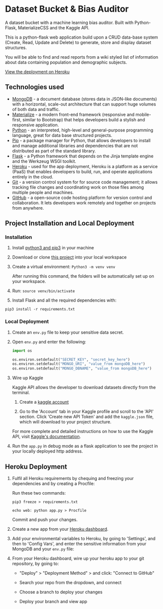 # Dataset Bucket & Bias Auditor

A dataset bucket with a machine learning bias auditor. Built with Python-Flask, MaterializeCSS and the Kaggle API.

This is a python-flask web application build upon a CRUD data-base system (Create, Read, Update and Delete) to generate, store and display dataset structures.

You will be able to find and read reports from a wiki styled list of information 
about data containing population and demographic subjects.

[View the deployment on Heroku](https://datasetbucket.herokuapp.com/)

## Technologies used

- [MongoDB](https://www.mongodb.com/) - a document database (stores data in JSON-like documents) with a horizontal, scale-out architecture that can support huge volumes of both data and traffic.
- [Materialize](https://materializecss.com/) - a modern front-end framework (responsive and mobile-first, similar to Bootstrap) that helps developers build a stylish and responsive application.
- [Python](https://www.python.org/) - an interpreted, high-level and general-purpose programming language, great for data base structured projects.
- [Pip](https://pypi.org/project/pip/) - a package manager for Python, that allows developers to install and manage additional libraries and dependencies that are not distributed as part of the standard library.
- [Flask](https://flask.palletsprojects.com/) - a Python framework that depends on the Jinja template engine and the Werkzeug WSGI toolkit.
- [Heroku](https://www.heroku.com/) - used for the app deployment, Heroku is a platform as a service (PaaS) that enables developers to build, run, and operate applications entirely in the cloud.
- [Git](https://git-scm.com/) - a version control system for for source code management; it allows tracking file changes and coordinating work on those files among multiple people and machines.
- [GitHub](https://github.com/) - a open-source code hosting platform for version control and collaboration. It lets developers work remotely and together on projects from anywhere.

## Project Installation and Local Deployment

### Installation

1. Install [python3 and pip3](https://www.python.org) in your machine
    
2. Download or clone [this project](https://github.com/kescardoso/datasetbucket) into your local workspace

3. Create a virtual environment: `Python3 -m venv venv`

    After running this command, the folders will be automatically set up on your workspace.

4. Run: `source venv/bin/activate`

5. Install Flask and all the required dependencies with: 

`pip3 install -r requirements.txt`

### Local Deployment

1. Create an `env.py` file to keep your sensitive data secret.

2. Open `env.py` and enter the following:

    ```python
    import os

    os.environ.setdefault("SECRET_KEY", "secret_key_here")
    os.environ.setdefault("MONGO_URI", "value_from mongoDB_here")
    os.environ.setdefault("MONGO_DBNAME", "value_from mongoDB_here")
    ```

3. Wire up Kaggle

    Kaggle API allows the developer to download datasets directly from the terminal.

    1. Create a [kaggle account](https://kaggle.com)

    2. Go to the 'Account' tab in your Kaggle profile and scroll to the 'API' section. Click 'Create new API Token' and add the `kaggle.json` file, which will download to your project structure.

    For more complete and detailed instructions on how to use the Kaggle API, visit [Kaggle's documentation](https://www.kaggle.com/docs/api#getting-started-installation-&-authentication).

5. Run the `app.py` in debug mode as a flask application to see the project in your locally deployed http address.

## Heroku Deployment

1. Fulfil all Heroku requirements by chequing and freezing your dependencies and by creating a Procfile:

    Run these two commands:

    `pip3 freeze > requirements.txt`

    `echo web: python app.py > Procfile`

    Commit and push your changes.

2. Create a new app from your [Heroku dashboard](https://www.heroku.com/).

3. Add your environmental variables to Heroku, by going to 'Settings', and then to 'Config Vars', and enter the sensitive information from your MongoDB and your `env.py` file:

5. From your Heroku dashboard, wire up your heroku app to your git repository, by going to:

    - "Deploy" > "Deployment Method" > and click: "Connect to GitHub"

    - Search your repo from the dropdown, and connect

    - Choose a branch to deploy your changes

    - Deploy your branch and view app
